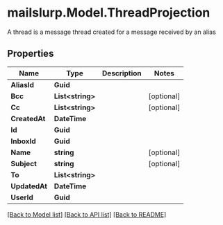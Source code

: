 # mailslurp.Model.ThreadProjection
A thread is a message thread created for a message received by an alias
## Properties

Name | Type | Description | Notes
------------ | ------------- | ------------- | -------------
**AliasId** | **Guid** |  | 
**Bcc** | **List&lt;string&gt;** |  | [optional] 
**Cc** | **List&lt;string&gt;** |  | [optional] 
**CreatedAt** | **DateTime** |  | 
**Id** | **Guid** |  | 
**InboxId** | **Guid** |  | 
**Name** | **string** |  | [optional] 
**Subject** | **string** |  | [optional] 
**To** | **List&lt;string&gt;** |  | 
**UpdatedAt** | **DateTime** |  | 
**UserId** | **Guid** |  | 

[[Back to Model list]](../README#documentation-for-models) [[Back to API list]](../README#documentation-for-api-endpoints) [[Back to README]](../README)

